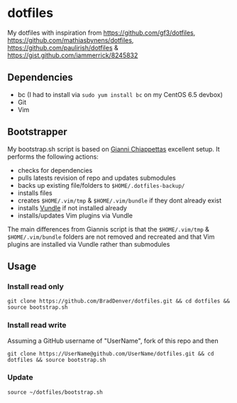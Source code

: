 dotfiles
========

My dotfiles with inspiration from https://github.com/gf3/dotfiles, https://github.com/mathiasbynens/dotfiles, https://github.com/paulirish/dotfiles & https://gist.github.com/iammerrick/8245832

## Dependencies
* bc (I had to install via `sudo yum install bc` on my CentOS 6.5 devbox)
* Git
* Vim

## Bootstrapper
My bootstrap.sh script is based on [Gianni Chiappettas](https://github.com/gf3/dotfiles) excellent setup. It performs the following actions:
* checks for dependencies
* pulls latests revision of repo and updates submodules
* backs up existing file/folders to `$HOME/.dotfiles-backup/`
* installs files
* creates `$HOME/.vim/tmp` & `$HOME/.vim/bundle` if they dont already exist
* installs [Vundle](https://github.com/gmarik/Vundle.vim) if not installed already
* installs/updates Vim plugins via Vundle  

The main differences from Giannis script is that the `$HOME/.vim/tmp` & `$HOME/.vim/bundle` folders are not removed and recreated and that Vim plugins are installed via Vundle rather than submodules

## Usage

### Install read only
```
git clone https://github.com/BradDenver/dotfiles.git && cd dotfiles && source bootstrap.sh
```

### Install read write
Assuming a GitHub username of "UserName", fork of this repo and then
```
git clone https://UserName@github.com/UserName/dotfiles.git && cd dotfiles && source bootstrap.sh
```

### Update
```
source ~/dotfiles/bootstrap.sh
```
